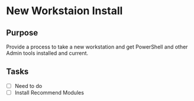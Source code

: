 # New Workstaion Install

## Purpose
Provide a process to take a new workstation and get PowerShell and other Admin tools installed and current.

## Tasks 

* [ ] Need to do
* [ ] Install Recommend Modules